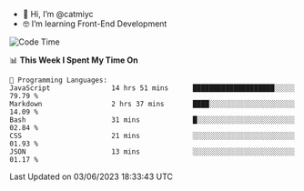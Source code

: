 - 👋 Hi, I’m @catmiyc
- 🤓 I’m learning Front-End Development

<!---
catmiyc/catmiyc is a ✨ special ✨ repository because its `README.md` (this file) appears on your GitHub profile.
You can click the Preview link to take a look at your changes.
--->


<!--START_SECTION:waka-->
![Code Time](http://img.shields.io/badge/Code%20Time-259%20hrs%2017%20mins-blue)

📊 **This Week I Spent My Time On** 

```text
💬 Programming Languages: 
JavaScript               14 hrs 51 mins      ████████████████████░░░░░   79.79 % 
Markdown                 2 hrs 37 mins       ████░░░░░░░░░░░░░░░░░░░░░   14.09 % 
Bash                     31 mins             █░░░░░░░░░░░░░░░░░░░░░░░░   02.84 % 
CSS                      21 mins             ░░░░░░░░░░░░░░░░░░░░░░░░░   01.93 % 
JSON                     13 mins             ░░░░░░░░░░░░░░░░░░░░░░░░░   01.17 % 
```


 Last Updated on 03/06/2023 18:33:43 UTC
<!--END_SECTION:waka-->
